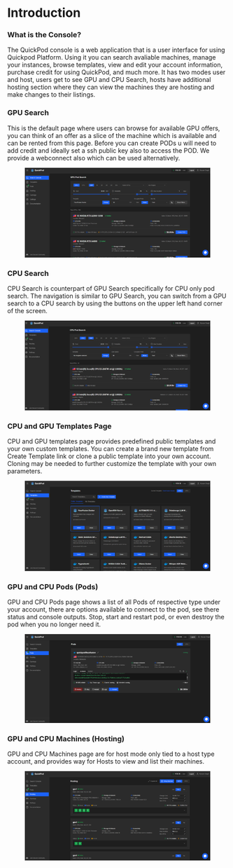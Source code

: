 # Introduction

### What is the Console? <a href="#what-is-the-console" id="what-is-the-console"></a>

The QuickPod console is a web application that is a user interface for using Quickpod Platform. Using it you can search avaliable machines, manage your instances, browse templates, view and edit your account information, purchase credit for using QuickPod, and much more. It has two modes user and host, users get to see GPU and CPU Search, hosts have additional hosting section where they can view the machines they are hosting and make changes to their listings.

### GPU Search <a href="#gpu-search" id="gpu-search"></a>

This is the default page where users can browse for available GPU offers, you can think of an offer as a slice of the machine which is available and can be rented from this page. Before you can create PODs u will need to add credit and ideally set a ssh public key also to access the POD. We provide a webconnect also which can be used alternatively.

<figure><img src="../.gitbook/assets/image.png" alt=""><figcaption></figcaption></figure>



### CPU Search <a href="#cpu-search" id="cpu-search"></a>

CPU Search is counterpart of GPU Search specifically for CPU only pod search. The navigation is similar to GPU Search, you can switch from a GPU search to a CPU search by using the buttons on the upper left hand corner of the screen.

<figure><img src="../.gitbook/assets/image (1).png" alt=""><figcaption></figcaption></figure>

### CPU and GPU Templates Page <a href="#cpu-and-gpu-templates-page" id="cpu-and-gpu-templates-page"></a>

CPU and GPU templates page provides predefined public templates and your own custom templates. You can create a brand new template from Create Template link or clone a public template into your own account. Cloning may be needed to further customize the template with your own parameters.

<figure><img src="../.gitbook/assets/image (2).png" alt=""><figcaption></figcaption></figure>

### GPU and CPU Pods (Pods) <a href="#gpu-and-cpu-pods" id="gpu-and-cpu-pods"></a>

GPU and CPU Pods page shows a list of all Pods of respective type under your account, there are options available to connect to the pod, see there status and console outputs. Stop, start and restart pod, or even destroy the pod when you no longer need it.

<figure><img src="../.gitbook/assets/image (3).png" alt=""><figcaption></figcaption></figure>

### GPU and CPU Machines (Hosting) <a href="#gpu-and-cpu-machines" id="gpu-and-cpu-machines"></a>

GPU and CPU Machines page are for host mode only tied to a host type account, and provides way for Hosts to view and list their machines.

<figure><img src="../.gitbook/assets/image (4).png" alt=""><figcaption></figcaption></figure>
